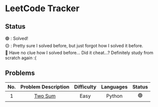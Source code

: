 # LeetCode Tracker

## Status
:green_circle: : Solved! <br>
:yellow_circle: : Pretty sure I solved before, but just forgot how I solved it before. <br>
:red_circle: Have no clue how I solved before... Did it cheat...? Definitely study from scratch again :( <br>

## Problems

| No. | Problem Description | Difficulty | Languages | Status |
| :---: | :----------------: | :----------: | :---------: | :------: |
| 1 | [Two Sum](https://leetcode.com/problems/two-sum/) | Easy | Python | :green_circle: |
